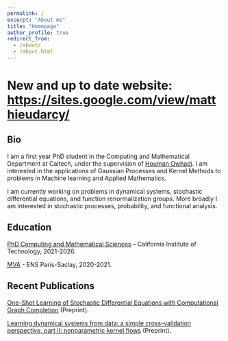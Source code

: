 ```yaml
---
permalink: /
excerpt: "About me"
title: "Homepage"
author_profile: true
redirect_from: 
  - /about/
  - /about.html
---
```


# New and up to date website: https://sites.google.com/view/matthieudarcy/

## Bio



I am a first year PhD student in the Computing and Mathematical Department at Caltech, under the supervision of [Houman Owhadi](http://users.cms.caltech.edu/~owhadi/index.htm). I am interested in the applications of Gaussian Processes and Kernel Methods to problems in Machine learning and Applied Mathematics. 

I am currently working on problems in dynamical systems, stochastic differential equations, and function renormalization groups. More broadly I am interested in stochastic processes, probability, and functional analysis. 

  

## Education

[PhD Computing and Mathematical Sciences](https://www.cms.caltech.edu/) – California Institute of Technology, 2021-2026.

[MVA](https://www.master-mva.com/) - ENS Paris-Saclay, 2020-2021.

## Recent Publications

[One-Shot Learning of Stochastic Differential Equations with Computational Graph Completion](https://www.researchgate.net/publication/358263232_One-Shot_Learning_of_Stochastic_Differential_Equations_with_Computational_Graph_Completion) (Preprint).

[Learning dynamical systems from data: a simple cross-validation perspective, part II: nonparametric kernel flows](https://www.researchgate.net/publication/356818178_Learning_dynamical_systems_from_data_a_simple_cross-validation_perspective_part_II_nonparametric_kernel_flows) (Preprint).



 
